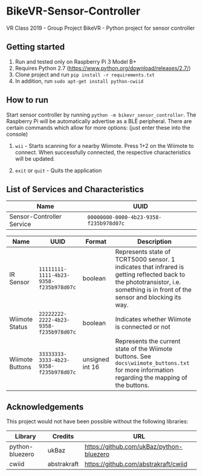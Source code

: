 # BikeVR-Sensor-Controller
VR Class 2019 - Group Project BikeVR - Python project for sensor controller


## Getting started

1. Run and tested only on Raspberry Pi 3 Model B+
2. Requires Python 2.7 (https://www.python.org/download/releases/2.7/)
3. Clone project and run `pip install -r requirements.txt`
4. In addition, run `sudo apt-get install python-cwiid`


## How to run

Start sensor controller by running `python -m bikevr_sensor_controller`. The Raspberry Pi will be automatically advertise as a BLE peripheral. There are certain commands which allow for more options: (just enter these into the console)

1. `wii` - Starts scanning for a nearby Wiimote. Press 1+2 on the Wiimote to connect. When successfully connected, the respective characteristics will be updated.

2. `exit` or `quit` - Quits the application


## List of Services and Characteristics

Name | UUID
--- | ---
Sensor-Controller Service | `00000000-0000-4b23-9358-f235b978d07c`


Name | UUID | Format | Description 
--- | --- | --- | ---
IR Sensor | `11111111-1111-4b23-9358-f235b978d07c` | boolean | Represents state of TCRT5000 sensor. 1 indicates that infrared is getting reflected back to the phototransistor, i.e. something is in front of the sensor and blocking its way.
Wiimote Status | `22222222-2222-4b23-9358-f235b978d07c` | boolean | Indicates whether Wiimote is connected or not
Wiimote Buttons | `33333333-3333-4b23-9358-f235b978d07c` | unsigned int 16 | Represents the current state of the Wiimote buttons. See `docs\wiimote_buttons.txt` for more information regarding the mapping of the buttons.

## Acknowledgements

This project would not have been possible without the following libraries:

Library | Credits | URL
--- | --- | ---
python-bluezero | ukBaz | https://github.com/ukBaz/python-bluezero
cwiid | abstrakraft | https://github.com/abstrakraft/cwiid